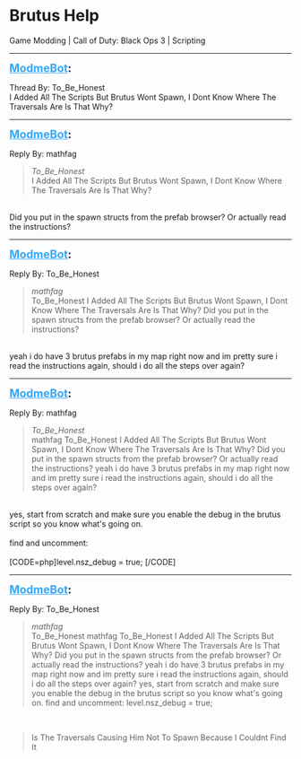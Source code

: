 # Brutus Help
Game Modding | Call of Duty: Black Ops 3 | Scripting

---
<strong style="font-size: 1.4em;"><span style="text-decoration: underline;text-decoration-color: #34a7f9;"><span style="color:#34a7f9;">ModmeBot</span></span>:</strong>

<p>Thread By: To_Be_Honest<br />I Added All The Scripts But Brutus Wont Spawn, I Dont Know Where The Traversals Are Is That Why?</p>

---
<strong style="font-size: 1.4em;"><span style="text-decoration: underline;text-decoration-color: #34a7f9;"><span style="color:#34a7f9;">ModmeBot</span></span>:</strong>

<p>Reply By: mathfag<br /><blockquote><em>To_Be_Honest</em><br />I Added All The Scripts But Brutus Wont Spawn, I Dont Know Where The Traversals Are Is That Why?</blockquote><br /> Did you put in the spawn structs from the prefab browser? Or actually read the instructions?</p>

---
<strong style="font-size: 1.4em;"><span style="text-decoration: underline;text-decoration-color: #34a7f9;"><span style="color:#34a7f9;">ModmeBot</span></span>:</strong>

<p>Reply By: To_Be_Honest<br /><blockquote><em>mathfag</em><br />To_Be_Honest I Added All The Scripts But Brutus Wont Spawn, I Dont Know Where The Traversals Are Is That Why?  Did you put in the spawn structs from the prefab browser? Or actually read the instructions?</blockquote><br /> yeah i do have 3 brutus prefabs in my map right now and im pretty sure i read the instructions again, should i do all the steps over again?</p>

---
<strong style="font-size: 1.4em;"><span style="text-decoration: underline;text-decoration-color: #34a7f9;"><span style="color:#34a7f9;">ModmeBot</span></span>:</strong>

<p>Reply By: mathfag<br /><blockquote><em>To_Be_Honest</em><br />mathfag To_Be_Honest I Added All The Scripts But Brutus Wont Spawn, I Dont Know Where The Traversals Are Is That Why?  Did you put in the spawn structs from the prefab browser? Or actually read the instructions?  yeah i do have 3 brutus prefabs in my map right now and im pretty sure i read the instructions again, should i do all the steps over again?</blockquote><br /> yes, start from scratch and make sure you enable the debug in the brutus script so you know what&#39;s going on.<br /> <br />find and uncomment:<br /> <br />[CODE=php]level.nsz_debug = true; [/CODE]</p>

---
<strong style="font-size: 1.4em;"><span style="text-decoration: underline;text-decoration-color: #34a7f9;"><span style="color:#34a7f9;">ModmeBot</span></span>:</strong>

<p>Reply By: To_Be_Honest<br /><blockquote><em>mathfag</em><br />To_Be_Honest mathfag To_Be_Honest I Added All The Scripts But Brutus Wont Spawn, I Dont Know Where The Traversals Are Is That Why?  Did you put in the spawn structs from the prefab browser? Or actually read the instructions?  yeah i do have 3 brutus prefabs in my map right now and im pretty sure i read the instructions again, should i do all the steps over again?  yes, start from scratch and make sure you enable the debug in the brutus script so you know what&#39;s going on.   find and uncomment:   level.nsz_debug = true;</blockquote><br /><blockquote>Is The Traversals Causing Him Not To Spawn Because I Couldnt Find It</blockquote></p>

